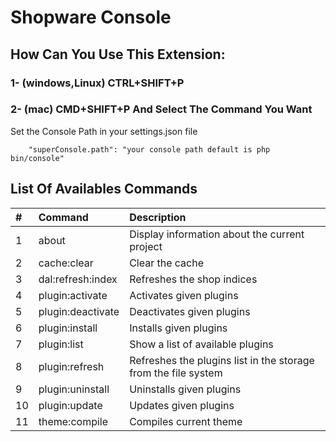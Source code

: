 # Shopware Console

## How Can You Use This Extension:
### 1- (windows,Linux) CTRL+SHIFT+P
### 2- (mac) CMD+SHIFT+P And Select The Command You Want

Set the Console Path in your settings.json file
```
    "superConsole.path": "your console path default is php bin/console"
```
## List Of Availables Commands

| #      | Command                      | Description                                                     |
| :---   | :---                         | :---                                                            |
| 1      | about                        | Display information about the current project                   |
| 2      | cache:clear                  | Clear the cache                                                 |
| 3      | dal:refresh:index            | Refreshes the shop indices                                      |
| 4      | plugin:activate              | Activates given plugins                                         |
| 5      | plugin:deactivate            | Deactivates given plugins                                       |
| 6      | plugin:install               | Installs given plugins                                          |
| 7      | plugin:list                  | Show a list of available plugins                                |
| 8      | plugin:refresh               | Refreshes the plugins list in the storage from the file system  |
| 9      | plugin:uninstall             | Uninstalls given plugins                                        |
| 10     | plugin:update                | Updates given plugins                                           |
| 11     | theme:compile                | Compiles current theme                                          |
